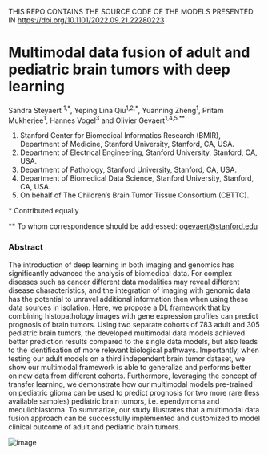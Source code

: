 THIS REPO CONTAINS THE SOURCE CODE OF THE MODELS PRESENTED IN https://doi.org/10.1101/2022.09.21.22280223

# Multimodal data fusion of adult and pediatric brain tumors with deep learning

Sandra Steyaert <sup>1,\*</sup>, Yeping Lina Qiu<sup>1,2,\*</sup>, Yuanning Zheng<sup>1</sup>, Pritam Mukherjee<sup>1</sup>, Hannes Vogel<sup>3</sup> and Olivier Gevaert<sup>1,4,5,\*\*</sup>

1)	Stanford Center for Biomedical Informatics Research (BMIR), Department of Medicine, Stanford University, Stanford, CA, USA. 
2)	Department of Electrical Engineering, Stanford University, Stanford, CA, USA. 
3)	Department of Pathology, Stanford University, Stanford, CA, USA.
4)	Department of Biomedical Data Science, Stanford University, Stanford, CA, USA. 
5)	On behalf of The Children’s Brain Tumor Tissue Consortium (CBTTC).

\* Contributed equally

\*\* To whom correspondence should be addressed: ogevaert@stanford.edu


### Abstract

The introduction of deep learning in both imaging and genomics has significantly advanced the analysis of biomedical data. For complex diseases such as cancer different data modalities may reveal different disease characteristics, and the integration of imaging with genomic data has the potential to unravel additional information then when using these data sources in isolation. Here, we propose a DL framework that by combining histopathology images with gene expression profiles can predict prognosis of brain tumors.  Using two separate cohorts of 783 adult and 305 pediatric brain tumors, the developed multimodal data models achieved better prediction results compared to the single data models, but also leads to the identification of more relevant biological pathways. Importantly, when testing our adult models on a third independent brain tumor dataset, we show our multimodal framework is able to generalize and performs better on new data from different cohorts. Furthermore, leveraging the concept of transfer learning, we demonstrate how our multimodal models pre-trained on pediatric glioma can be used to predict prognosis for two more rare (less available samples) pediatric brain tumors, i.e. ependymoma and medulloblastoma. To summarize, our study illustrates that a multimodal data fusion approach can be successfully implemented and customized to model clinical outcome of adult and pediatric brain tumors.
 
![image](https://user-images.githubusercontent.com/44655862/192858138-3433b524-eb8c-4a69-bf61-d25b47da5671.png)

